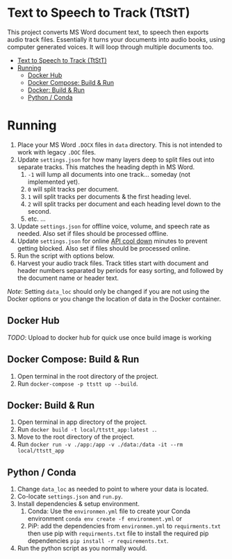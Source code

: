 # Text to Speech to Track (TtStT)

This project converts MS Word document text, to speech then exports audio track files. Essentially it turns your documents into audio books, using computer generated voices. It will loop through multiple documents too. 

- [Text to Speech to Track (TtStT)](#text-to-speech-to-track-ttstt)
- [Running](#running)
  - [Docker Hub](#docker-hub)
  - [Docker Compose: Build & Run](#docker-compose-build--run)
  - [Docker: Build & Run](#docker-build--run)
  - [Python / Conda](#python--conda)

# Running

1. Place your MS Word `.DOCX` files in `data` directory. This is not intended to work with legacy `.DOC` files. 
2. Update `settings.json` for how many layers deep to split files out into separate tracks. This matches the heading depth in MS Word. 
     1. `-1` will lump all documents into one track... someday (not implemented yet).
     2. `0` will split tracks per document. 
     3. `1` will split tracks per documents & the first heading level.
     4. `2` will split tracks per document and each heading level down to the second.
     5. etc. ...
3. Update `settings.json` for offline voice, volume, and speech rate as needed. Also set if files should be processed offline. 
4. Update `settings.json` for online [API cool down](https://stackoverflow.com/questions/65980562/gtts-tts-gttserror-429-too-many-requests-from-tts-api-probable-cause-unknow) minutes to prevent getting blocked. Also set if files should be processed online. 
5. Run the script with options below. 
6. Harvest your audio track files. Track titles start with document and header numbers separated by periods for easy sorting, and followed by the document name or header text. 

*Note*: Setting `data_loc` should only be changed if you are not using the Docker options or you change the location of data in the Docker container. 

## Docker Hub

*TODO*: Upload to docker hub for quick use once build image is working

## Docker Compose: Build & Run

1. Open terminal in the root directory of the project. 
2. Run `docker-compose -p ttstt up --build`.

## Docker: Build & Run

1. Open terminal in app directory of the project. 
2. Run `docker build -t local/ttstt_app:latest .`.
3. Move to the root directory of the project.
4. Run `docker run -v ./app:/app -v ./data:/data -it --rm local/ttstt_app`

## Python / Conda

1. Change `data_loc` as needed to point to where your data is located. 
2. Co-locate `settings.json` and `run.py`.
3. Install dependencies & setup environment.
   1. Conda: Use the `environmen.yml` file to create your Conda environment `conda env create -f environment.yml` or
   2. PiP: add the dependencies from `environmen.yml` to `requirments.txt` then use pip with `requirments.txt` file to install the required pip dependencies `pip install -r requirements.txt`. 
4. Run the python script as you normally would.